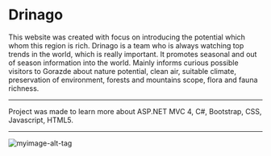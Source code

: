 # Drinago

This website was created with focus on introducing the potential which whom this region is rich. Drinago is a team who is always watching top trends in the world, which is really important. It promotes seasonal and out of season information into the world. Mainly informs curious possible visitors to Gorazde about nature potential, clean air, suitable climate, preservation of environment, forests and mountains scope, flora and fauna richness.

<hr>
Project was made to learn more about ASP.NET MVC 4, C#, Bootstrap, CSS, Javascript, HTML5.
<hr>

![myimage-alt-tag](http://i.imgur.com/TFOmIWL.png)
